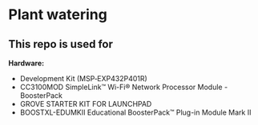 # Plant watering

## This repo is used for 

**Hardware:**
* Development Kit (MSP‑EXP432P401R)
* CC3100MOD SimpleLink™ Wi-Fi® Network Processor Module - BoosterPack
* GROVE STARTER KIT FOR LAUNCHPAD
* BOOSTXL-EDUMKII Educational BoosterPack™ Plug-in Module Mark II
